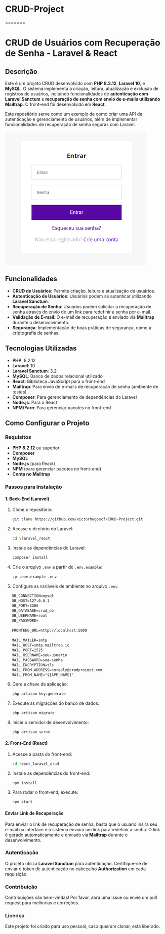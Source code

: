 # CRUD-Project
=======
# CRUD de Usuários com Recuperação de Senha - Laravel & React

## Descrição

Este é um projeto CRUD desenvolvido com **PHP 8.2.12**, **Laravel 10**, e **MySQL**. O sistema implementa a criação, leitura, atualização e exclusão de registros de usuários, incluindo funcionalidades de **autenticação com Laravel Sanctum** e **recuperação de senha com envio de e-mails utilizando Mailtrap**. O front-end foi desenvolvido em **React**.

Este repositório serve como um exemplo de como criar uma API de autenticação e gerenciamento de usuários, além de implementar funcionalidades de recuperação de senha seguras com Laravel.

![Gif do projeto](./projeto.gif)


## Funcionalidades

- **CRUD de Usuários**: Permite criação, leitura e atualização de usuários.
- **Autenticação de Usuários**: Usuários podem se autenticar utilizando **Laravel Sanctum**.
- **Recuperação de Senha**: Usuários podem solicitar a recuperação de senha através do envio de um link para redefinir a senha por e-mail.
- **Validação de E-mail**: O e-mail de recuperação é enviado via **Mailtrap** durante o desenvolvimento.
- **Segurança**: Implementação de boas práticas de segurança, como a criptografia de senhas.

## Tecnologias Utilizadas

- **PHP**: 8.2.12
- **Laravel**: 10
- **Laravel Sanctum**: 3.2
- **MySQL**: Banco de dados relacional utilizado
- **React**: Biblioteca JavaScript para o front-end
- **Mailtrap**: Para envio de e-mails de recuperação de senha (ambiente de testes)
- **Composer**: Para gerenciamento de dependências do Laravel
- **Node.js**: Para o React
- **NPM/Yarn**: Para gerenciar pacotes no front-end

## Como Configurar o Projeto

### Requisitos

- **PHP 8.2.12** ou superior
- **Composer**
- **MySQL**
- **Node.js** (para React)
- **NPM** (para gerenciar pacotes no front-end)
- **Conta no Mailtrap**

### Passos para Instalação

#### 1. Back-End (Laravel)

1. Clone o repositório:

   ```bash
   git clone https://github.com/victorhugoscf/CRUD-Project.git
   

2. Acesse o diretório do Laravel:

   ```bash
   cd \laravel_react
   

3. Instale as dependências do Laravel:

   ```bash
   composer install
   

4. Crie o arquivo `.env` a partir do `.env.example`:

   ```bash
   cp .env.example .env
   

5. Configure as variáveis de ambiente no arquivo `.env`:

```env
   DB_CONNECTION=mysql
   DB_HOST=127.0.0.1
   DB_PORT=3306
   DB_DATABASE=crud_db
   DB_USERNAME=root
   DB_PASSWORD=

   FRONTEND_URL=http://localhost:5000

   MAIL_MAILER=smtp
   MAIL_HOST=smtp.mailtrap.io
   MAIL_PORT=2525
   MAIL_USERNAME=seu-usuario
   MAIL_PASSWORD=sua-senha
   MAIL_ENCRYPTION=tls
   MAIL_FROM_ADDRESS=noreply@crudproject.com
   MAIL_FROM_NAME="${APP_NAME}"
```
   

6. Gere a chave da aplicação:

   ```bash
   php artisan key:generate
   

7. Execute as migrações do banco de dados:

   ```bash
   php artisan migrate
   

8. Inicie o servidor de desenvolvimento:

   ```bash
   php artisan serve
   

#### 2. Front-End (React)

1. Acesse a pasta do front-end:

   ```bash
   cd react_laravel_crud
   

2. Instale as dependências do front-end:

   ```bash
   npm install
   

3. Para rodar o front-end, execute:

   ```bash
   npm start
   

#### Enviar Link de Recuperação

Para enviar o link de recuperação de senha, basta que o usuário insira seu e-mail na interface e o sistema enviará um link para redefinir a senha. O link é gerado automaticamente e enviado via **Mailtrap** durante o desenvolvimento.

### Autenticação

O projeto utiliza **Laravel Sanctum** para autenticação. Certifique-se de enviar o token de autenticação no cabeçalho **Authorization** em cada requisição.

### Contribuição

Contribuições são bem-vindas! Por favor, abra uma issue ou envie um pull request para melhorias e correções.

### Licença

Este projeto foi criado para uso pessoal, caso queiram clonar, está liberado.

